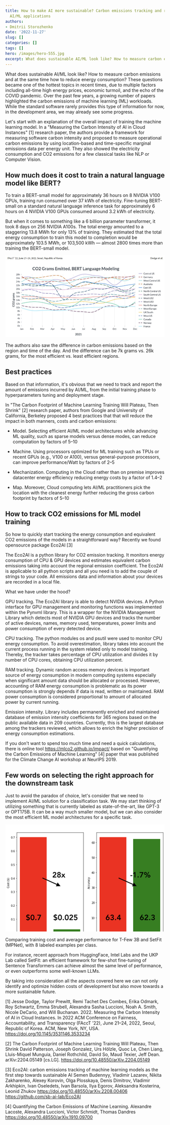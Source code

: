 ```yaml
---
title: How to make AI more sustainable? Carbon emissions tracking and reduction for
  AI/ML applications
authors: 
- Dmitrii Storozhenko
date: '2022-11-27'
slug: []
categories: []
tags: []
hero: /images/hero-555.jpg
excerpt: What does sustainable AI/ML look like? How to measure carbon emissions and at the same time how to reduce energy consumption? These questions became one of the hottest topics in recent times, due to multiple factors including all-time high energy prices, economic turmoil, and the echo of the COVID pandemic.
---
```



What does sustainable AI/ML look like? How to measure carbon emissions and at the same time how to reduce energy consumption? These questions became one of the hottest topics in recent times, due to multiple factors including all-time high energy prices, economic turmoil, and the echo of the COVID pandemic. Over the past few years, a growing number of papers highlighted the carbon emissions of machine learning (ML) workloads. While the standard software rarely provides this type of information for now, in the development area, we may already see some progress.

Let's start with an explanation of the overall impact of training the machine learning model. In a "Measuring the Carbon Intensity of AI in Cloud Instances" [1] research paper, the authors provide a framework for measuring software carbon intensity and proposed to measure operational carbon emissions by using location-based and time-specific marginal emissions data per energy unit. They also showed the electricity consumption and CO2 emissions for a few classical tasks like NLP or Computer Vision.

## How much does it cost to train a natural language model like BERT?

To train a BERT-small model for approximately 36 hours on 8 NVIDIA V100 GPUs, training run consumed over 37 kWh of electricity. Fine-tuning BERT-small on a standard natural language inference task for approximately 6 hours on 4 NVIDIA V100 GPUs consumed around 3.2 kWh of electricity.

But when it comes to something like a 6 billion parameter transformer, it took 8 days on 256 NVIDIA A100s. The total energy amounted to a staggering 13.8 MWh for only 13% of training. They estimated that the total energy consumption to train this model to completion would be approximately 103.5 MWh, or 103,500 kWh — almost 2800 times more than training the BERT-small model.

![](images/co2.jpg)

The authors also saw the difference in carbon emissions based on the region and time of the day. And the difference can be 7k grams vs. 26k grams, for the most efficient vs. least efficient regions.

## Best practices 

Based on that information, it's obvious that we need to track and report the amount of emissions incurred by AI/ML, from the initial training phase to hyperparameters tuning and deployment stage.

In "The Carbon Footprint of Machine Learning Training Will Plateau, Then Shrink" [2] research paper, authors from Google and University of California, Berkeley proposed 4 best practices that that will reduce the impact in both manners, costs and carbon emissions:

- Model. Selecting efficient AI/ML model architectures while advancing ML quality, such as sparse models versus dense modes, can reduce computation by factors of 5–10

- Machine. Using processors optimized for ML training such as TPUs or recent GPUs (e.g., V100 or A100), versus general-purpose processors, can improve performance/Watt by factors of 2–5

- Mechanization. Computing in the Cloud rather than on premise improves datacenter energy efficiency reducing energy costs by a factor of 1.4–2

- Map. Moreover, Cloud computing lets AI/ML practitioners pick the location with the cleanest energy further reducing the gross carbon footprint by factors of 5–10


## How to track CO2 emissions for  ML model training

So how to quickly start tracking the energy consumption and equivalent CO2 emissions of the models in a straightforward way? Recently we found opensource package Eco2AI [3] 

The Eco2AI is a python library for CO2 emission tracking. It monitors energy consumption of CPU & GPU devices and estimates equivalent carbon emissions taking into account the regional emission coefficient. The Eco2AI is applicable to all python scripts and all you need is to add the couple of strings to your code. All emissions data and information about your devices are recorded in a local file.

What we have under the hood?

GPU tracking. The Eco2AI library is able to detect NVIDIA devices. A Python interface for GPU management and monitoring functions was implemented within the Pynvml library. This is a wrapper for the NVIDIA Management Library which detects most of NVIDIA GPU devices and tracks the number of active devices, names, memory used, temperatures, power limits and power consumption of every detected device.

CPU tracking. The python modules os and psutil were used to monitor CPU energy consumption. To avoid overestimation,
library takes into account the current process running in the system related only to model training. Thereby, the tracker takes percentage of CPU utilization and divides it by number of CPU cores, obtaining CPU utilization percent.

RAM tracking. Dynamic random access memory devices is important source of energy consumption in modern computing
systems especially when significant amount data should be allocated or processed. However, accounting of RAM energy consumption is problematic as its power consumption is strongly depends if data is read, written or maintained. RAM power consumption is considered proportional to amount of allocated power by current running.

Emission intensity. Library includes permanently enriched and maintained database of emission intensity coefficients for 365 regions based on the public available data in 209 countries. Currently, this is the largest database among the trackers reviewed, which allows to enrich the higher precision of energy consumption estimations.

If you don't want to spend too much time and need a quick calculations, there is online tool https://mlco2.github.io/impact/ based on "Quantifying the Carbon Emissions of Machine Learning" [4] paper that was published for the Climate Change AI workshop at NeurIPS 2019.

## Few words on selecting the right approach for the downstream task

Just to avoid the paradox of choice, let's consider that we need to implement AI/ML solution for a classification task. We may start thinking of utilizing something that is currently labeled as state-of-the-art, like GPT-3 or OPT175B. It can be a way much smaller model, but we can also consider the most efficient ML model architectures for a specific task. 

![](images/bars.png)

Comparing training cost and average performance for T-Few 3B and SetFit (MPNet), with 8 labeled examples per class.

For instance, recent approach from HuggingFace, Intel Labs and the UKP Lab called SetFit: an efficient framework for few-shot fine-tuning of Sentence Transformers can achieve almost the same level of performance, or even outperforms some well-known LLMs.

By taking into consideration all the aspects covered here we can not only identify and optimize hidden costs of development but also move towards a more sustainable future.


[1] Jesse Dodge, Taylor Prewitt, Remi Tachet Des Combes, Erika Odmark, Roy Schwartz, Emma Strubell, Alexandra Sasha Luccioni, Noah A. Smith, Nicole DeCario, and Will Buchanan. 2022. Measuring the Carbon Intensity of AI in Cloud Instances. In 2022 ACM Conference on Fairness, Accountability, and Transparency (FAccT ’22), June 21–24, 2022, Seoul, Republic of Korea. ACM, New York, NY, USA.
https://doi.org/10.1145/3531146.3533234


[2] The Carbon Footprint of Machine Learning Training Will Plateau, Then Shrink
David Patterson, Joseph Gonzalez, Urs Hölzle, Quoc Le, Chen Liang, Lluis-Miquel Munguia, Daniel Rothchild, David So, Maud Texier, Jeff Dean. arXiv:2204.05149 [cs.LG].
https://doi.org/10.48550/arXiv.2204.05149


[3] Eco2AI: carbon emissions tracking of machine learning models as the first step towards sustainable AI
Semen Budennyy, Vladimir Lazarev, Nikita Zakharenko, Alexey Korovin, Olga Plosskaya, Denis Dimitrov, Vladimir Arkhipkin, Ivan Oseledets, Ivan Barsola, Ilya Egorov, Aleksandra Kosterina, Leonid Zhukov
https://doi.org/10.48550/arXiv.2208.00406
https://github.com/sb-ai-lab/Eco2AI

[4] Quantifying the Carbon Emissions of Machine Learning. Alexandre Lacoste, Alexandra Luccioni, Victor Schmidt, Thomas Dandres 
https://doi.org/10.48550/arXiv.1910.09700

